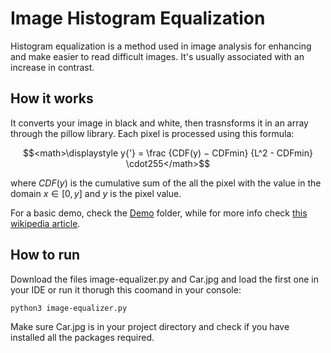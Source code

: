 # Image Histogram Equalization
Histogram equalization is a method used in image analysis for enhancing and make easier to read difficult images. 
It's usually associated with an increase in contrast.

## How it works
It converts your image in black and white, then trasnsforms it in an array through the pillow library. Each pixel is processed using this formula:

$$<math>\displaystyle y{'} = \frac {CDF(y) − CDFmin} {L^2 - CDFmin} \cdot255</math>$$

where $CDF(y)$ is the cumulative sum of the all the pixel with the value in the domain $x \in [0, y]$ and $y$ is the pixel value.

For a basic demo, check the [Demo](/Demo) folder, while for more info check [this wikipedia article](https://en.wikipedia.org/wiki/Histogram_equalization).

## How to run
Download the files image-equalizer.py and Car.jpg and load the first one in your IDE or run it thorugh this coomand in your console:

``python3 image-equalizer.py``

Make sure Car.jpg is in your project directory and check if you have installed all the packages required.

